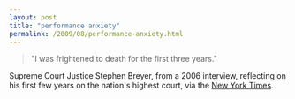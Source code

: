 ```yaml
---
layout: post
title: "performance anxiety"
permalink: /2009/08/performance-anxiety.html
---
```


> "I was frightened to death for the first three years."

Supreme Court Justice Stephen Breyer, from a 2006 interview, reflecting on his first few years on the nation's highest court, via the [New York Times](http://www.nytimes.com/2009/08/07/us/politics/07scotus.html?hp).